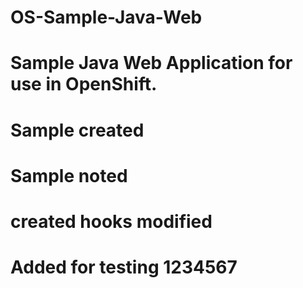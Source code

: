 # OS-Sample-Java-Web
# Sample Java Web Application for use in OpenShift.
# Sample created
# Sample noted
# created hooks modified
# Added for testing 1234567
